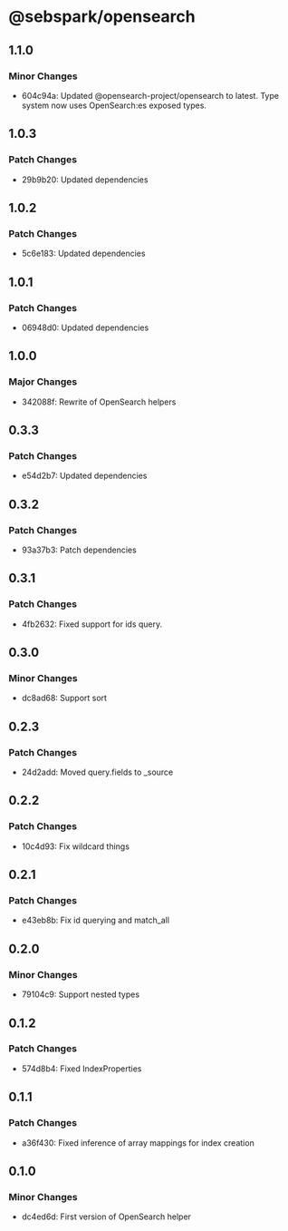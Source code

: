 # @sebspark/opensearch

## 1.1.0

### Minor Changes

- 604c94a: Updated @opensearch-project/opensearch to latest. Type system now uses OpenSearch:es exposed types.

## 1.0.3

### Patch Changes

- 29b9b20: Updated dependencies

## 1.0.2

### Patch Changes

- 5c6e183: Updated dependencies

## 1.0.1

### Patch Changes

- 06948d0: Updated dependencies

## 1.0.0

### Major Changes

- 342088f: Rewrite of OpenSearch helpers

## 0.3.3

### Patch Changes

- e54d2b7: Updated dependencies

## 0.3.2

### Patch Changes

- 93a37b3: Patch dependencies

## 0.3.1

### Patch Changes

- 4fb2632: Fixed support for ids query.

## 0.3.0

### Minor Changes

- dc8ad68: Support sort

## 0.2.3

### Patch Changes

- 24d2add: Moved query.fields to \_source

## 0.2.2

### Patch Changes

- 10c4d93: Fix wildcard things

## 0.2.1

### Patch Changes

- e43eb8b: Fix id querying and match_all

## 0.2.0

### Minor Changes

- 79104c9: Support nested types

## 0.1.2

### Patch Changes

- 574d8b4: Fixed IndexProperties<Date>

## 0.1.1

### Patch Changes

- a36f430: Fixed inference of array mappings for index creation

## 0.1.0

### Minor Changes

- dc4ed6d: First version of OpenSearch helper
